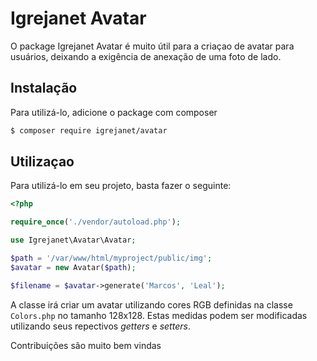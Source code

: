 Igrejanet Avatar
===

O package Igrejanet Avatar é muito útil para a criaçao de avatar para usuários,
deixando a exigência de anexação de uma foto de lado.

Instalação
---
Para utilizá-lo, adicione o package com composer
```sh
$ composer require igrejanet/avatar
```

Utilizaçao
-- 
Para utilizá-lo em seu projeto, basta fazer o seguinte:
```php
<?php

require_once('./vendor/autoload.php');

use Igrejanet\Avatar\Avatar;

$path = '/var/www/html/myproject/public/img';
$avatar = new Avatar($path);

$filename = $avatar->generate('Marcos', 'Leal');
```
A classe irá criar um avatar utilizando cores RGB definidas na classe `Colors.php` no tamanho 128x128.
Estas medidas podem ser modificadas utilizando seus repectivos *getters* e *setters*.

Contribuições são muito bem vindas